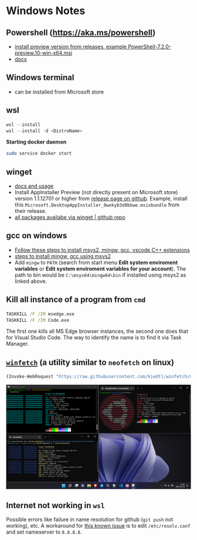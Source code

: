 # Windows Notes


## Powershell (https://aka.ms/powershell)

- [install preview version from releases, example PowerShell-7.2.0-preview.10-win-x64.msi](https://github.com/PowerShell/PowerShell/releases/tag/v7.2.0-preview.10)
- [docs](https://docs.microsoft.com/en-us/powershell/scripting/install/installing-powershell-on-windows?view=powershell-7.1)


## Windows terminal

- can be installed from Microsoft store


## wsl

```powershell
wsl --install
wsl --install -d <DistroName>
```

**Starting docker daemon**

```bash
sudo service docker start
```


## winget

- [docs and usage](https://docs.microsoft.com/en-us/windows/package-manager/winget/)
- Install AppInstaller Preview (not directly present on Microsoft store) version 1.1.12701 or higher from [release page on github](https://github.com/microsoft/winget-cli/releases). Example, install this `Microsoft.DesktopAppInstaller_8wekyb3d8bbwe.msixbundle` from their release.
- [all packages availabe via winget | github repo](https://github.com/microsoft/winget-pkgs)


## gcc on windows

- [Follow these steps to install msys2, mingw, gcc, vscode C++ extensions](https://code.visualstudio.com/docs/cpp/config-mingw)
- [steps to install mingw, gcc using msys2](https://www.msys2.org/)
- Add `mingw` to `PATH` (search from start menu **Edit system enviroment variables** or **Edit system enviroment variables for your account**). The path to bin would be `C:\msys64\mingw64\bin` if installed using msys2 as linked above.


## Kill all instance of a program from `cmd`

```cmd
TASKKILL /F /IM msedge.exe
TASKKILL /F /IM Code.exe
```

The first one kills all MS Edge browser instances, the second one does that for Visual Studio Code. The way to identify the name is to find it via Task Manager.


## [`winfetch`](https://github.com/kiedtl/winfetch) (a utility similar to `neofetch` on linux)

```cmd
(Invoke-WebRequest "https://raw.githubusercontent.com/kiedtl/winfetch/master/winfetch.ps1" -UseBasicParsing).Content.Remove(0,1) | Invoke-Expression
```

![winfetch on windows 11](windows11_fetch.png)

## Internet not working in `wsl`

Possible errors like failure in name resolution for github (`git push` not working), etc. A workaround for [this known issue](https://github.com/microsoft/WSL/issues/8390) is to edit `/etc/resolv.conf` and set nameserver to `8.8.8.8`.
